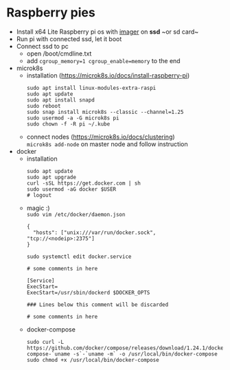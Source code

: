 # Raspberry pies

- Install x64 Lite Raspberry pi os with [imager](https://www.raspberrypi.com/software/) on **ssd** ~or sd card~
- Run pi with connected ssd, let it boot
- Connect ssd to pc 
  - open /boot/cmdline.txt
  - add `cgroup_memory=1 cgroup_enable=memory` to the end
- microk8s
  - installation (https://microk8s.io/docs/install-raspberry-pi)
    ```
    sudo apt install linux-modules-extra-raspi
    sudo apt update
    sudo apt install snapd
    sudo reboot
    sudo snap install microk8s --classic --channel=1.25
    sudo usermod -a -G microk8s pi
    sudo chown -f -R pi ~/.kube
    ```
  - connect nodes (https://microk8s.io/docs/clustering)  
    `microk8s add-node` on master node and follow instruction
- docker
  - installation
    ```
    sudo apt update
    sudo apt upgrade
    curl -sSL https://get.docker.com | sh
    sudo usermod -aG docker $USER
    # logout
    ```
  - magic :)  
    `sudo vim /etc/docker/daemon.json`  
    ```
    {
      "hosts": ["unix:///var/run/docker.sock", "tcp://<nodeip>:2375"]
    }
    ```  
    `sudo systemctl edit docker.service`  
    ```
    # some comments in here

    [Service]
    ExecStart=
    ExecStart=/usr/sbin/dockerd $DOCKER_OPTS

    ### Lines below this comment will be discarded

    # some comments in here
    ```
  - docker-compose
    ```
    sudo curl -L https://github.com/docker/compose/releases/download/1.24.1/docker-compose-`uname -s`-`uname -m` -o /usr/local/bin/docker-compose
    sudo chmod +x /usr/local/bin/docker-compose
    ```
